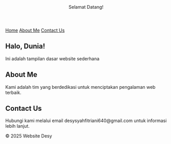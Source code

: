 <!DOCTYPE html>
<html lang="id">
<head>
    <meta charset="UTF-8">
    <meta name="viewport" content="width=device-width, initial-scale=1.0">
    <title>Perpustakaan Desy Syahfitriani</title>
    <script src="https://cdn.tailwindcss.com"></script>
</head>
<body class="bg-yellow-400">
    <header class="bg-blue-600 text-white py-4 text-center text-xl font-bold">
        Selamat Datang!
    </header>
    <nav class="bg-white shadow-md p-4 text-center">
        <a href="#home" class="mx-4 text-blue-600 font-semibold">Home</a>
        <a href="#about" class="mx-4 text-blue-600 font-semibold">About Me</a>
        <a href="#contact" class="mx-4 text-blue-600 font-semibold">Contact Us</a>
    </nav>
    <main class="container mx-auto my-10 p-5 bg-white shadow-lg rounded-lg">
        <section id="home" class="mb-10">
            <h1 class="text-3xl font-bold text-center mb-5">Halo, Dunia!</h1>
            <p class="text-gray-700 text-center">Ini adalah tampilan dasar website sederhana</p>
        </section>
        <section id="about" class="mb-10">
            <h2 class="text-2xl font-bold text-center mb-5">About Me</h2>
            <p class="text-gray-700 text-center">Kami adalah tim yang berdedikasi untuk menciptakan pengalaman web terbaik.</p>
        </section>
        <section id="contact">
            <h2 class="text-2xl font-bold text-center mb-5">Contact Us</h2>
            <p class="text-gray-700 text-center">Hubungi kami melalui email desysyahfitriani640@gmail.com untuk informasi lebih lanjut.</p>
        </section>
    </main>
    <footer class="bg-blue-600 text-white text-center py-3">
        &copy; 2025 Website Desy
    </footer>
</body>
</html>

